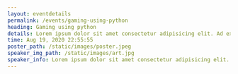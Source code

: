 ```yaml
---
layout: eventdetails
permalink: /events/gaming-using-python
heading: Gaming using python
details: Lorem ipsum dolor sit amet consectetur adipisicing elit. Ad explicabo nihil odit? Ipsa ut ipsam ad aspernatur debitis nostrum harum architecto dolorum. Nisi quis consequatur velit voluptatum quas nobis sapiente sunt rerum praesentium? Voluptas dicta, quidem perspiciatis, beatae, est tenetur eum a maiores alias atque fuga temporibus! Maxime, veniam officiis.
time: Aug 19, 2020 22:55:55
poster_path: /static/images/poster.jpeg
speaker_img_path: /static/images/art.jpg
speaker_info: Lorem ipsum dolor sit amet consectetur adipisicing elit. Ad explicabo nihil odit? Ipsa ut ipsam ad aspernatur debitis nostrum harum architecto dolorum. Nisi quis consequatur velit voluptatum quas nobis
---
```


